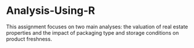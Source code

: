 # Analysis-Using-R
This assignment focuses on two main analyses: the valuation of real estate properties and the impact of packaging type and storage conditions on product freshness.
